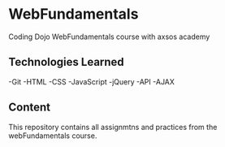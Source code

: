 # WebFundamentals
Coding Dojo WebFundamentals course with axsos academy 

## Technologies Learned
-Git
-HTML
-CSS
-JavaScript
-jQuery 
-API 
-AJAX

## Content
This repository contains all assignmtns and practices from the webFundamentals course.


